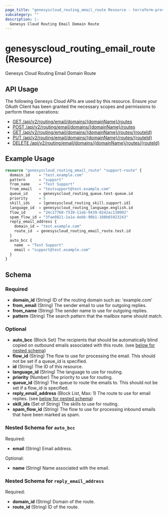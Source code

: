 ```yaml
---
page_title: "genesyscloud_routing_email_route Resource - terraform-provider-genesyscloud"
subcategory: ""
description: |-
  Genesys Cloud Routing Email Domain Route
---
```

# genesyscloud_routing_email_route (Resource)

Genesys Cloud Routing Email Domain Route

## API Usage
The following Genesys Cloud APIs are used by this resource. Ensure your OAuth Client has been granted the necessary scopes and permissions to perform these operations:

* [GET /api/v2/routing/email/domains/{domainName}/routes](https://developer.mypurecloud.com/api/rest/v2/routing/#get-api-v2-routing-email-domains--domainName--routes)
* [POST /api/v2/routing/email/domains/{domainName}/routes](https://developer.mypurecloud.com/api/rest/v2/routing/#post-api-v2-routing-email-domains--domainName--routes)
* [GET /api/v2/routing/email/domains/{domainName}/routes/{routeId}](https://developer.mypurecloud.com/api/rest/v2/routing/#get-api-v2-routing-email-domains--domainName--routes--routeId-)
* [PUT /api/v2/routing/email/domains/{domainName}/routes/{routeId}](https://developer.mypurecloud.com/api/rest/v2/routing/#put-api-v2-routing-email-domains--domainName--routes--routeId-)
* [DELETE /api/v2/routing/email/domains/{domainName}/routes/{routeId}](https://developer.mypurecloud.com/api/rest/v2/routing/#delete-api-v2-routing-email-domains--domainName--routes--routeId-)

## Example Usage

```terraform
resource "genesyscloud_routing_email_route" "support-route" {
  domain_id    = "test.example.com"
  pattern      = "support"
  from_name    = "Test Support"
  from_email   = "testsupport@test.example.com"
  queue_id     = genesyscloud_routing_queue.test-queue.id
  priority     = 5
  skill_ids    = [genesyscloud_routing_skill.support.id]
  language_id  = genesyscloud_routing_language.english.id
  flow_id      = "34c17760-7539-11eb-9439-0242ac130002"
  spam_flow_id = "3fae0821-2a1a-4ebb-90b1-188b65923243"
  reply_email_address {
    domain_id = "test.example.com"
    route_id  = genesyscloud_routing_email_route.test.id
  }
  auto_bcc {
    name  = "Test Support"
    email = "support@test.example.com"
  }
}
```

<!-- schema generated by tfplugindocs -->
## Schema

### Required

- **domain_id** (String) ID of the routing domain such as: 'example.com'
- **from_email** (String) The sender email to use for outgoing replies.
- **from_name** (String) The sender name to use for outgoing replies.
- **pattern** (String) The search pattern that the mailbox name should match.

### Optional

- **auto_bcc** (Block Set) The recipients that should be automatically blind copied on outbound emails associated with this route. (see [below for nested schema](#nestedblock--auto_bcc))
- **flow_id** (String) The flow to use for processing the email. This should not be set if a queue_id is specified.
- **id** (String) The ID of this resource.
- **language_id** (String) The language to use for routing.
- **priority** (Number) The priority to use for routing.
- **queue_id** (String) The queue to route the emails to. This should not be set if a flow_id is specified.
- **reply_email_address** (Block List, Max: 1) The route to use for email replies. (see [below for nested schema](#nestedblock--reply_email_address))
- **skill_ids** (Set of String) The skills to use for routing.
- **spam_flow_id** (String) The flow to use for processing inbound emails that have been marked as spam.

<a id="nestedblock--auto_bcc"></a>
### Nested Schema for `auto_bcc`

Required:

- **email** (String) Email address.

Optional:

- **name** (String) Name associated with the email.


<a id="nestedblock--reply_email_address"></a>
### Nested Schema for `reply_email_address`

Required:

- **domain_id** (String) Domain of the route.
- **route_id** (String) ID of the route.

